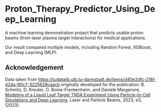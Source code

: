 # Proton_Therapy_Predictor_Using_Deep_Learning
A machine learning demonstration project that predicts usable proton beams (from laser plasma target interactions) for medical applications.

Our result compared multiple models, including Random Forest, XGBoost, and Deep Learning (MLP). 

## Acknowledgement
Data taken from https://tudatalib.ulb.tu-darmstadt.de/items/d40e2dfc-218f-424a-90c7-3225628caacb originally developed for the publication: B. Schmitz, D. Kreuter, O. Boine-Frankenheim, and Daniele Margarone, [Modeling of a Liquid Leaf Target TNSA Experiment Using Particle-In-Cell Simulations and Deep Learning](https://www.cambridge.org/core/journals/laser-and-particle-beams/article/modeling-of-a-liquid-leaf-target-tnsa-experiment-using-particleincell-simulations-and-deep-learning/4967BCA8162DEF586C600DF40E0BE296), Laser and Particle Beams, 2023, e3, (2023). 

